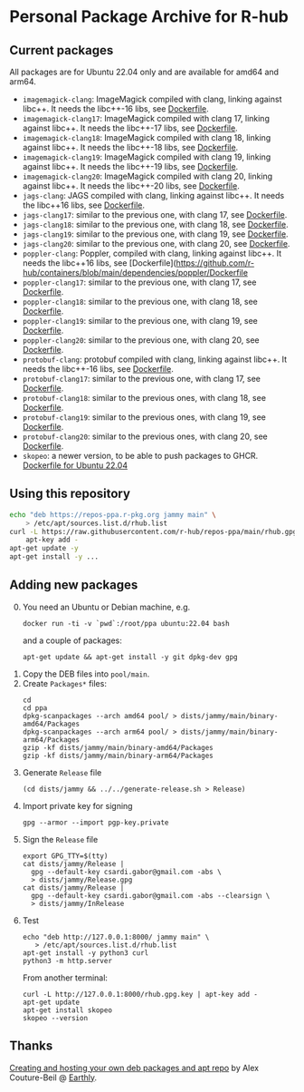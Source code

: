 
# Personal Package Archive for R-hub

## Current packages

All packages are for Ubuntu 22.04 only and are available for amd64 and arm64.

* `imagemagick-clang`: ImageMagick compiled with clang, linking against
  libc++. It needs the libc++-16 libs, see
  [Dockerfile](https://github.com/r-hub/containers/blob/main/dependencies/imagemagick/Dockerfile).
* `imagemagick-clang17`: ImageMagick compiled with clang 17, linking against
  libc++. It needs the libc++-17 libs, see
  [Dockerfile](https://github.com/r-hub/containers/blob/main/dependencies/imagemagick/Dockerfile-clang17).
* `imagemagick-clang18`: ImageMagick compiled with clang 18, linking against
  libc++. It needs the libc++-18 libs, see
  [Dockerfile](https://github.com/r-hub/containers/blob/main/dependencies/imagemagick/Dockerfile-clang18).
* `imagemagick-clang19`: ImageMagick compiled with clang 19, linking against
  libc++. It needs the libc++-19 libs, see
  [Dockerfile](https://github.com/r-hub/containers/blob/main/dependencies/imagemagick/Dockerfile-clang19).
* `imagemagick-clang20`: ImageMagick compiled with clang 20, linking against
  libc++. It needs the libc++-20 libs, see
  [Dockerfile](https://github.com/r-hub/containers/blob/main/dependencies/imagemagick/Dockerfile-clang20).
* `jags-clang`: JAGS compiled with clang, linking against
  libc++. It needs the libc++16 libs, see
  [Dockerfile](https://github.com/r-hub/containers/blob/main/dependencies/jags/Dockerfile).
* `jags-clang17`: similar to the previous one, with clang 17, see
  [Dockerfile](https://github.com/r-hub/containers/blob/main/dependencies/jags/Dockerfile-clang17).
* `jags-clang18`: similar to the previous one, with clang 18, see
  [Dockerfile](https://github.com/r-hub/containers/blob/main/dependencies/jags/Dockerfile-clang18).
* `jags-clang19`: similar to the previous one, with clang 19, see
  [Dockerfile](https://github.com/r-hub/containers/blob/main/dependencies/jags/Dockerfile-clang19).
* `jags-clang20`: similar to the previous one, with clang 20, see
  [Dockerfile](https://github.com/r-hub/containers/blob/main/dependencies/jags/Dockerfile-clang20).
* `poppler-clang`: Poppler, compiled with clang, linking against
  libc++. It needs the libc++16 libs, see
  [Dockerfile](https://github.com/r-hub/containers/blob/main/dependencies/poppler/Dockerfile
* `poppler-clang17`: similar to the previous one, with clang 17, see
  [Dockerfile](https://github.com/r-hub/containers/blob/main/dependencies/poppler/Dockerfile-clang17).
* `poppler-clang18`: similar to the previous one, with clang 18, see
  [Dockerfile](https://github.com/r-hub/containers/blob/main/dependencies/poppler/Dockerfile-clang18).
* `poppler-clang19`: similar to the previous one, with clang 19, see
  [Dockerfile](https://github.com/r-hub/containers/blob/main/dependencies/poppler/Dockerfile-clang19).
* `poppler-clang20`: similar to the previous one, with clang 20, see
  [Dockerfile](https://github.com/r-hub/containers/blob/main/dependencies/poppler/Dockerfile-clang20).
* `protobuf-clang`: protobuf compiled with clang, linking against
  libc++. It needs the libc++-16 libs, see
  [Dockerfile](https://github.com/r-hub/containers/blob/main/dependencies/protobuf/Dockerfile).
* `protobuf-clang17`: similar to the previous one, with clang 17, see
  [Dockerfile](https://github.com/r-hub/containers/blob/main/dependencies/protobuf/Dockerfile-clang17).
* `protobuf-clang18`: similar to the previous ones, with clang 18, see
  [Dockerfile](https://github.com/r-hub/containers/blob/main/dependencies/protobuf/Dockerfile-clang18).
* `protobuf-clang19`: similar to the previous ones, with clang 19, see
  [Dockerfile](https://github.com/r-hub/containers/blob/main/dependencies/protobuf/Dockerfile-clang19).
* `protobuf-clang20`: similar to the previous ones, with clang 20, see
  [Dockerfile](https://github.com/r-hub/containers/blob/main/dependencies/protobuf/Dockerfile-clang20).
* `skopeo`: a newer version, to be able to push packages to GHCR.
  [Dockerfile for Ubuntu 22.04](https://github.com/r-hub/containers/blob/main/dependencies/skopeo/Dockerfile)

## Using this repository

```sh
echo "deb https://repos-ppa.r-pkg.org jammy main" \
    > /etc/apt/sources.list.d/rhub.list
curl -L https://raw.githubusercontent.com/r-hub/repos-ppa/main/rhub.gpg.key |
    apt-key add -
apt-get update -y
apt-get install -y ...
```

## Adding new packages

0. You need an Ubuntu or Debian machine, e.g.
   ```
   docker run -ti -v `pwd`:/root/ppa ubuntu:22.04 bash
   ```
   and a couple of packages:
   ```
   apt-get update && apt-get install -y git dpkg-dev gpg
   ```
1. Copy the DEB files into `pool/main`.
2. Create `Packages*` files:
   ```
   cd
   cd ppa
   dpkg-scanpackages --arch amd64 pool/ > dists/jammy/main/binary-amd64/Packages
   dpkg-scanpackages --arch arm64 pool/ > dists/jammy/main/binary-arm64/Packages
   gzip -kf dists/jammy/main/binary-amd64/Packages
   gzip -kf dists/jammy/main/binary-arm64/Packages
   ```
3. Generate `Release` file
   ```
   (cd dists/jammy && ../../generate-release.sh > Release)
   ```
4. Import private key for signing
   ```
   gpg --armor --import pgp-key.private
   ```
5. Sign the `Release` file
   ```
   export GPG_TTY=$(tty)
   cat dists/jammy/Release |
     gpg --default-key csardi.gabor@gmail.com -abs \
     > dists/jammy/Release.gpg
   cat dists/jammy/Release |
     gpg --default-key csardi.gabor@gmail.com -abs --clearsign \
     > dists/jammy/InRelease
   ```
6. Test
   ```
   echo "deb http://127.0.0.1:8000/ jammy main" \
      > /etc/apt/sources.list.d/rhub.list
   apt-get install -y python3 curl
   python3 -m http.server
   ```
   From another terminal:
   ```
   curl -L http://127.0.0.1:8000/rhub.gpg.key | apt-key add -
   apt-get update
   apt-get install skopeo
   skopeo --version
   ```

## Thanks

[Creating and hosting your own deb packages and apt repo](https://earthly.dev/blog/creating-and-hosting-your-own-deb-packages-and-apt-repo/) by Alex Couture-Beil @ [Earthly](https://earthly.dev/).
